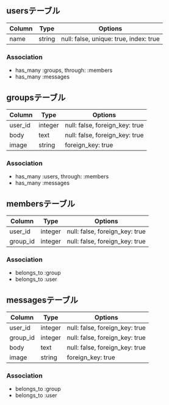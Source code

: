 ## usersテーブル
|Column|Type|Options|
|------|----|-------|
|name|string|null: false, unique: true, index: true|

### Association
- has_many :groups, through: :members
- has_many :messages


## groupsテーブル
|Column|Type|Options|
|------|----|-------|
|user_id|integer|null: false, foreign_key: true|
|body|text|null: false, foreign_key: true|
|image|string|foreign_key: true|

### Association
- has_many :users, through: :members
- has_many :messages

## membersテーブル
|Column|Type|Options|
|------|----|-------|
|user_id|integer|null: false, foreign_key: true|
|group_id|integer|null: false, foreign_key: true|

### Association
- belongs_to :group
- belongs_to :user

## messagesテーブル
|Column|Type|Options|
|------|----|-------|
|user_id|integer|null: false, foreign_key: true|
|group_id|integer|null: false, foreign_key: true|
|body|text|null: false, foreign_key: true|
|image|string|foreign_key: true|

### Association
- belongs_to :group
- belongs_to :user

